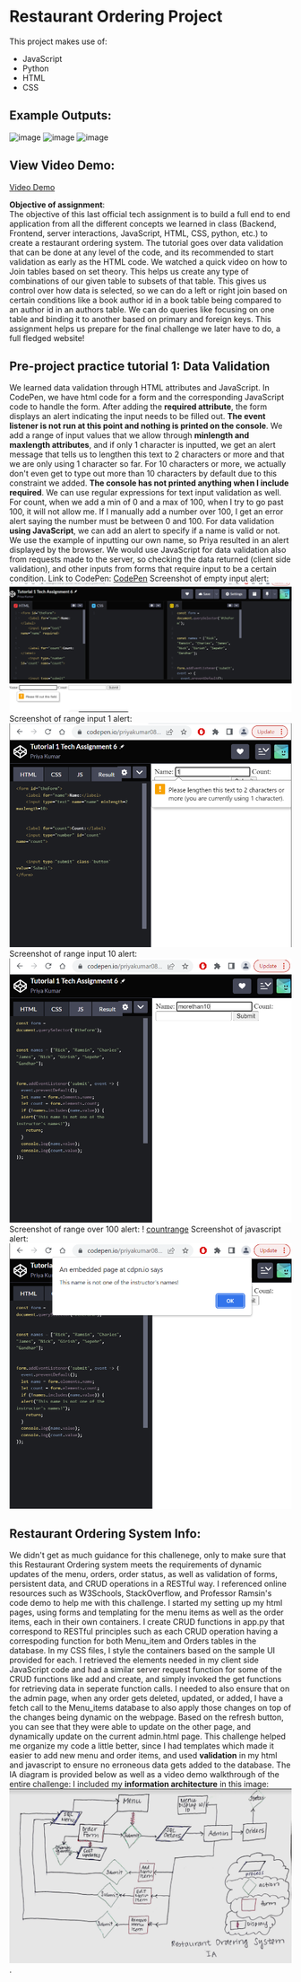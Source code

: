 # Restaurant Ordering Project  
This project makes use of:  
- JavaScript
- Python
- HTML
- CSS

## Example Outputs:    
<img width="486" alt="image" src="https://github.com/priyakumar0817/restaurant/assets/66938260/2c6b858e-1440-48fe-a680-8ae579f8b5e7">   
<img width="323" alt="image" src="https://github.com/priyakumar0817/restaurant/assets/66938260/0dc983d0-72ce-46c0-b985-53311f202755">   
<img width="250" alt="image" src="https://github.com/priyakumar0817/restaurant/assets/66938260/191898bd-b6ba-41bd-921e-1a582f616bb4">


## View Video Demo:  
[Video Demo](https://github.com/priyakumar0817/restaurant/assets/66938260/dbf4a25e-fbbe-4909-86ad-013cf179c957)






**Objective of assignment**:   
The objective of this last official tech assignment is to build a full end to end application from all the different concepts we learned in class (Backend, Frontend, server interactions, JavaScript, HTML, CSS, python, etc.) to create a restaurant ordering system. The tutorial goes over data validation that can be done at any level of the code, and its recommended to start validation as early as the HTML code. We watched a quick video on how to Join tables based on set theory. This helps us create any type of combinations of our given table to subsets of that table. This gives us control over how data is selected, so we can do a left or right join based on certain conditions like a book author id in a book table being compared to an author id in an authors table. We can do queries like focusing on one table and binding it to another based on primary and foreign keys. This assignment helps us prepare for the final challenge we later have to do, a full fledged website! 


## **Pre-project practice tutorial 1:** Data Validation
We learned data validation through HTML attributes and JavaScript. In CodePen, we have html code for a form and the corresponding JavaScript code to handle the form. After adding the **required attribute**, the form displays an alert indicating the input needs to be filled out. **The event listener is not run at this point and nothing is printed on the console**. We add a range of input values that we allow through **minlength and maxlength attributes**, 
and if only 1 character is inputted, we get an alert message that tells us to lengthen this text to 2 characters or more and that we are only using 1 character so far. For 10 characters or more, we actually don't even get to type out more than 10 characters by default due to this constraint we added. **The console has not printed anything when I include required**. We can use regular expressions for text input validation as well. For count, when we add a min of 0 and a max of 100, when I try to go past 100, it will not allow me. If I manually add a number over 100, I get an error alert saying the number must be between 0 and 100. For data validation **using JavaScript**, we can add an alert to specify if a name is valid or not. We use the example of inputting our own name, so Priya resulted in an alert displayed by the browser. We would use JavaScript for data validation also from requests made to the server, so checking the data returned (client side validation), and other inputs from forms that require input to be a certain condition. 
Link to CodePen: [CodePen](https://codepen.io/priyakumar0817/pen/yLxaWeQ)
Screenshot of empty input alert: ![empty](images/emptyinput.png)
Screenshot of range input 1 alert: ![minmax](images/rangeinput.png)
Screenshot of range input 10 alert: ![max](images/morethan10.png)
Screenshot of range over 100 alert: ! [countrange](images/countrange.png)
Screenshot of javascript alert: ![alert](images/javascriptalert.png)

## Restaurant Ordering System Info: 
We didn't get as much guidance for this challenege, only to make sure that this Restaurant Ordering system meets the requirements of dynamic updates of the menu, orders, order status, as well as validation of forms, persistent data, and CRUD operations in a RESTful way. I referenced online resources such as W3Schools, StackOverflow, and Professor Ramsin's code demo to help me with this challenge. I started my setting up my html pages, using forms and templating for the menu items as well as the order items, each in their own containers. I create CRUD functions in app.py that correspond to RESTful principles such as each CRUD operation having a correspoding function for both Menu_item and Orders tables in the database. In my CSS files, I style the containers based on the sample UI provided for each. I retrieved the elements needed in my client side JavaScript code and had a similar server request function for some of the CRUD functions like add and create, and simply invoked the get functions for retrieving data in seperate function calls. I needed to also ensure that on the admin page, when any order gets deleted, updated, or added, I have a fetch call to the Menu_items database to also apply those changes on top of the changes being dynamic on the webpage. Based on the refresh button, you can see that they were able to update on the other page, and dynamically update on the current admin.html page. This challenge helped me organize my code a little better, since I had templates which made it easier to add new menu and order items, and used **validation** in my html and javascript to ensure no erroneous data gets added to the database. The IA diagram is provided below as well as a video demo walkthrough of the entire challenge: 
I included my **information architecture** in this image: ![IA](images/IARestaurant.png). 
